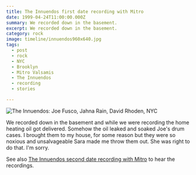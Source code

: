```yaml
---
title: The Innuendos first date recording with Mitro 
date: 1999-04-24T11:00:00.000Z
summary: We recorded down in the basement.
excerpt: We recorded down in the basement.
category: rock
image: timeline/innuendos960x640.jpg
tags:
  - post
  - rock
  - NYC
  - Brooklyn
  - Mitro Valsamis
  - The Innuendos
  - recording
  - stories

---
```


![The Innuendos: Joe Fusco, Jahna Rain, David Rhoden, NYC](/static/img/rock/innuendos960x640.jpg)

We recorded down in the basement and while we were recording the home heating oil got delivered. Somehow the oil leaked and soaked Joe's drum cases. I brought them to my house, for some reason but they were so noxious and unsalvageable Sara made me throw them out. She was right to do that. I'm sorry.

See also [The Innuendos second date recording with Mitro](/the-innuendos-second-date-recording-with-mitro) to hear the recordings.
